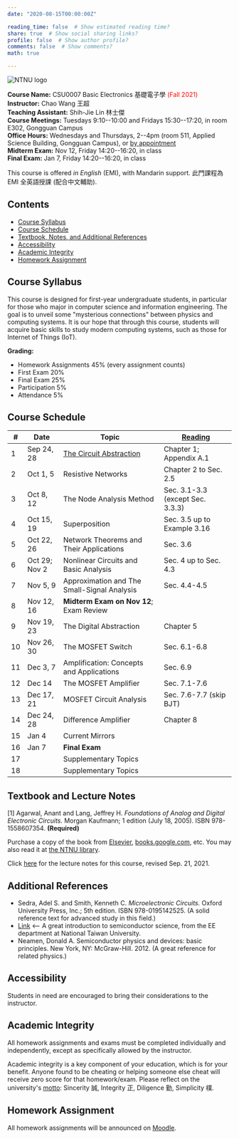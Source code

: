 ```yaml
---
date: "2020-08-15T00:00:00Z"

reading_time: false  # Show estimated reading time?
share: true  # Show social sharing links?
profile: false  # Show author profile?
comments: false  # Show comments?
math: true

---
```

![NTNU logo](../../img/ntnu_logo.png)

**Course Name:** CSU0007 Basic Electronics 基礎電子學 <span style="color:red">(Fall 2021)</span>  
**Instructor:** Chao Wang 王超  
**Teaching Assistant:** Shih-Jie Lin 林士傑  
**Course Meetings:** Tuesdays 9:10--10:00 and Fridays 15:30--17:20, in room E302, Gongguan Campus  
**Office Hours:** Wednesdays and Thursdays, 2--4pm (room 511, Applied Science Building, Gongguan Campus), or [by appointment](mailto:cw@ntnu.edu.tw)  
**Midterm Exam:** Nov 12, Friday 14:20--16:20, in class  
**Final Exam:** Jan 7, Friday 14:20--16:20, in class  

This course is offered _in English_ (EMI), with Mandarin support. 此門課程為 EMI 全英語授課 (配合中文輔助).

## Contents

* [Course Syllabus](#syllabus) <a name="syllabus"></a>
* [Course Schedule](#schedule)
* [Textbook, Notes, and Additional References](#resource)
* [Accessibility](#accessibility)
* [Academic Integrity](#accessibility)
* [Homework Assignment](#hw)

## Course Syllabus
This course is designed for first-year undergraduate students, in particular for those who major in computer science and information engineering. The goal is to unveil some "mysterious connections" between physics and computing systems. It is our hope that through this course, students will acquire basic skills to study modern computing systems, such as those for Internet of Things (IoT).

**Grading:**  
* Homework Assignments 45% (every assignment counts) 
* First Exam 20%<a name="schedule"></a> 
* Final Exam 25%  
* Participation 5%  
* Attendance 5%  

## Course Schedule

| \#  | Date | Topic | [Reading](#resource) |
| --- | ---  | --- | --- | 
| 1 | Sep 24, 28  | [The Circuit Abstraction](./csu0007-introduction.pdf) | Chapter 1; Appendix A.1 |
| 2 | Oct 1, 5  | Resistive Networks | Chapter 2 to Sec. 2.5 |
| 3 | Oct 8, 12  | The Node Analysis Method | Sec. 3.1-3.3 (except Sec. 3.3.3) |
| 4 | Oct 15, 19   | Superposition | Sec. 3.5 up to Example 3.16 |
| 5 | Oct 22, 26   | Network Theorems and Their Applications | Sec. 3.6 |
| 6 | Oct 29; Nov 2   | Nonlinear Circuits and Basic Analysis | Sec. 4 up to Sec. 4.3 |
| 7 | Nov 5, 9   | Approximation and The Small-Signal Analysis | Sec. 4.4-4.5 |
| 8 | Nov 12, 16   | **Midterm Exam on Nov 12**; Exam Review | |
| 9 | Nov 19, 23   | The Digital Abstraction | Chapter 5 |
| 10 | Nov 26, 30   | The MOSFET Switch | Sec. 6.1-6.8 |
| 11 | Dec 3, 7   | Amplification: Concepts and Applications | Sec. 6.9 |
| 12 | Dec 14   | The MOSFET Amplifier | Sec. 7.1-7.6 |
| 13 | Dec 17, 21   | MOSFET Circuit Analysis | Sec. 7.6-7.7 (skip BJT) |
| 14 | Dec 24, 28   | Difference Amplifier | Chapter 8 |
| 15 | Jan 4   | Current Mirrors |  |
| 16 | Jan 7   | **Final Exam** | |
| 17 |   | Supplementary Topics |  |
| 18 |   | Supplementary Topics |  |

## Textbook and Lecture Notes
<a name="resource"></a>

[1] Agarwal, Anant and Lang, Jeffrey H. _Foundations of Analog and Digital Electronic Circuits._ Morgan Kaufmann; 1 edition (July 18, 2005). ISBN 978-1558607354. **(Required)**

Purchase a copy of the book from [Elsevier](https://www.elsevier.com/books/foundations-of-analog-and-digital-electronic-circuits/agarwal/978-0-08-050681-4), [books.google.com](https://books.google.com.tw/books?id=lGgP7FDEv3AC&printsec=copyright&redir_esc=y#v=onepage&q&f=false), etc. You may also read it at [the NTNU library](http://www.lib.ntnu.edu.tw/holding/doQuickSearch.jsp?newQuery=true&searchtype=t&search=Foundations+of+Analog+and+Digital+Electronic+Circuits).

Click [here](./p1-p115.pdf) for the lecture notes for this course, revised Sep. 21, 2021.

## Additional References

* Sedra, Adel S. and Smith, Kenneth C. _Microelectronic Circuits._ Oxford University Press, Inc.; 5th edition. ISBN 978-0195142525. (A solid reference text for advanced study in this field.)
* [Link](2012.2.pdf) <-- A great introduction to semiconductor science, from the EE department at National Taiwan University.
* Neamen, Donald A. Semiconductor physics and devices: basic principles. New York, NY: McGraw-Hill. 2012. (A great reference for related physics.)

## Accessibility
<a name="integrity"></a>
Students in need are encouraged to bring their considerations to the instructor.

## Academic Integrity
All homework assignments and exams must be completed individually and independently, except as specifically allowed by the instructor. 

<a name="hw"></a>
Academic integrity is a key component of your education, which is for your benefit. Anyone found to be cheating or helping someone else cheat will receive zero score for that homework/exam. Please reflect on the university's [motto](http://archives.lib.ntnu.edu.tw/c2/c2_1.jsp): Sincerity 誠, Integrity 正, Diligence 勤, Simplicity 樸.

## Homework Assignment 

All homework assignments will be announced on [Moodle](https://moodle.ntnu.edu.tw/).
